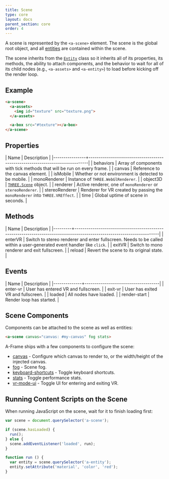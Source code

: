 ```yaml
---
title: Scene
type: core
layout: docs
parent_section: core
order: 4
---
```


A scene is represented by the `<a-scene>` element. The scene is the global root object, and all [entities][entity] are contained within the scene.

The scene inherits from the [`Entity`][entity] class so it inherits all of its properties, its methods, the ability to attach components, and the behavior to wait for all of its child nodes (e.g., `<a-assets>` and `<a-entity>`) to load before kicking off the render loop.

## Example

```html
<a-scene>
  <a-assets>
    <img id="texture" src="texture.png">
  </a-assets>

  <a-box src="#texture"></a-box>
</a-scene>
```

## Properties

| Name           | Description                                                                  |
|----------------+------------------------------------------------------------------------------|
| behaviors      | Array of components with tick methods that will be run on every frame.       |
| canvas         | Reference to the canvas element.                                             |
| isMobile       | Whether or not environment is detected to be mobile.                         |
| monoRenderer   | Instance of `THREE.WebGlRenderer`.                                           |
| object3D       | [`THREE.Scene`][scene] object.                                               |
| renderer       | Active renderer, one of `monoRenderer` or `stereoRenderer`.                  |
| stereoRenderer | Renderer for VR created by passing the `monoRenderer` into `THREE.VREffect`. |
| time           | Global uptime of scene in seconds.                                           |

## Methods

| Name    | Description                                                                                                            |
|---------+------------------------------------------------------------------------------------------------------------------------|
| enterVR | Switch to stereo renderer and enter fullscreen. Needs to be called within a user-generated event handler like `click`. |
| exitVR  | Switch to mono renderer and exit fullscreen.                                                                           |
| reload  | Revert the scene to its original state.                                                                                |

## Events

| Name         | Description                         |
|--------------+-------------------------------------|
| enter-vr     | User has entered VR and fullscreen. |
| exit-vr      | User has exited VR and fullscreen.  |
| loaded       | All nodes have loaded.              |
| render-start | Render loop has started.            |

## Scene Components

Components can be attached to the scene as well as entities:

```html
<a-scene canvas="canvas: #my-canvas" fog stats>
```

A-Frame ships with a few components to configure the scene:

- [canvas][canvas] - Configure which canvas to render to, or the width/height of the injected canvas.
- [fog][fog] - Scene fog.
- [keyboard-shortcuts][keyboard-shortcuts] - Toggle keyboard shortcuts.
- [stats][stats] - Toggle performance stats.
- [vr-mode-ui][vr-mode-ui] - Toggle UI for entering and exiting VR.

## Running Content Scripts on the Scene

When running JavaScript on the scene, wait for it to finish loading first:

```js
var scene = document.querySelector('a-scene');

if (scene.hasLoaded) {
  run();
} else {
  scene.addEventListener('loaded', run);
}

function run () {
  var entity = scene.querySelector('a-entity');
  entity.setAttribute('material', 'color', 'red');
}
```

[canvas]: ../components/canvas.html
[entity]: ./entity.html
[fog]: ../components/fog.html
[keyboard-shortcuts]: ../components/keyboard-shortcuts.html
[scene]: http://threejs.org/docs/#Reference/Scenes/Scene
[stats]: ../components/stats.html
[vr-mode-ui]: ../components/vr-mode-ui.html

